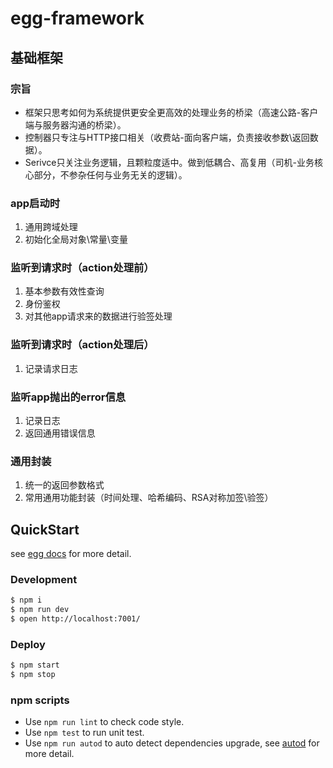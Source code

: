 # egg-framework

## 基础框架
### 宗旨
 - 框架只思考如何为系统提供更安全更高效的处理业务的桥梁（高速公路-客户端与服务器沟通的桥梁）。    
 - 控制器只专注与HTTP接口相关（收费站-面向客户端，负责接收参数\返回数据）。
 - Serivce只关注业务逻辑，且颗粒度适中。做到低耦合、高复用（司机-业务核心部分，不参杂任何与业务无关的逻辑）。

### app启动时
1. 通用跨域处理
2. 初始化全局对象\常量\变量

### 监听到请求时（action处理前）
1. 基本参数有效性查询
2. 身份鉴权
3. 对其他app请求来的数据进行验签处理

### 监听到请求时（action处理后）
1. 记录请求日志

### 监听app抛出的error信息
1. 记录日志
2. 返回通用错误信息

### 通用封装
1. 统一的返回参数格式
2. 常用通用功能封装（时间处理、哈希编码、RSA对称加签\验签）

## QuickStart

<!-- add docs here for user -->

see [egg docs][egg] for more detail.

### Development

```bash
$ npm i
$ npm run dev
$ open http://localhost:7001/
```

### Deploy

```bash
$ npm start
$ npm stop
```

### npm scripts

- Use `npm run lint` to check code style.
- Use `npm test` to run unit test.
- Use `npm run autod` to auto detect dependencies upgrade, see [autod](https://www.npmjs.com/package/autod) for more detail.


[egg]: https://eggjs.org